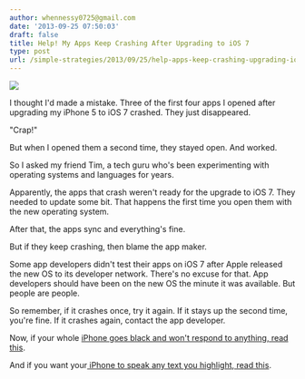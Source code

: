 ```yaml
---
author: whennessy0725@gmail.com
date: '2013-09-25 07:50:03'
draft: false
title: Help! My Apps Keep Crashing After Upgrading to iOS 7
type: post
url: /simple-strategies/2013/09/25/help-apps-keep-crashing-upgrading-ios-7
---
```


![](http://static1.squarespace.com/static/56c87f52356fb0ec8c23c9b7/56d09050d9fd567b5dd38d8b/56d09059d9fd567b5dd38e8a/1456509791663/ios7.jpg)

  



I thought I'd made a mistake.
Three of the first four apps I opened after upgrading my iPhone 5 to iOS 7 crashed. They just disappeared.




"Crap!"




But when I opened them a second time, they stayed open. And worked.




So I asked my friend Tim, a tech guru who's been experimenting with operating systems and languages for years.




Apparently, the apps that crash weren't ready for the upgrade to iOS 7. They needed to update some bit. That happens the first time you open them with the new operating system.




After that, the apps sync and everything's fine.




But if they keep crashing, then blame the app maker.




Some app developers didn't test their apps on iOS 7 after Apple released the new OS to its developer network. There's no excuse for that. App developers should have been on the new OS the minute it was available. But people are people.




So remember, if it crashes once, try it again. If it stays up the second time, you're fine. If it crashes again, contact the app developer.




Now, if your whole [iPhone goes black and won't respond to anything, read this](/simple-strategies/2012/05/08/your-iphone-just-went-black-and-it-wont-respond-to-any-button-heres-what-you-do).




And if you want your[ iPhone to speak any text you highlight, read this](/simple-strategies/2013/09/24/awesome-feature-ios7-iphone-5-probably-didnt-hear).
